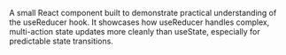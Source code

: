 A small React component built to demonstrate practical understanding of the useReducer hook.
It showcases how useReducer handles complex, multi-action state updates more cleanly than useState, especially for predictable state transitions.
